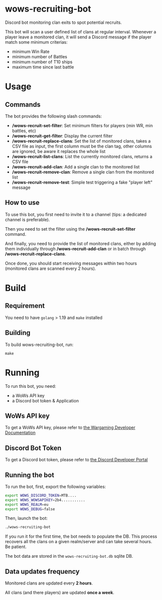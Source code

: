 # wows-recruiting-bot

Discord bot monitoring clan exits to spot potential recruits.

This bot will scan a user defined list of clans at regular interval. 
Whenever a player leave a monitored clan, it will send a Discord message if the player match some minimum criterias:
* minimum Win Rate
* minimum number of Battles
* minimum number of T10 ships
* maximum time since last battle

# Usage

## Commands

The bot provides the following slash commands:
* **/wows-recruit-set-filter**: Set minimum filters for players (min WR, min battles, etc)
* **/wows-recruit-get-filter**: Display the current filter
* **/wows-recruit-replace-clans**: Set the list of monitored clans, takes a CSV file as input, the first column must be the clan tag, other columns are ignored, be aware it replaces the whole list
* **/wows-recruit-list-clans**: List the currently monitored clans, returns a CSV file
* **/wows-recruit-add-clan**: Add a single clan to the monitored list
* **/wows-recruit-remove-clan**: Remove a single clan from the monitored list
* **/wows-recruit-remove-test**: Simple test triggering a fake "player left" message 

## How to use

To use this bot, you first need to invite it to a channel (tips: a dedicated channel is preferable).

Then you need to set the filter using the **/wows-recruit-set-filter** command.

And finally, you need to provide the list of monitored clans, either by adding them individually through **/wows-recruit-add-clan** or in batch through **/wows-recruit-replace-clans**.

Once done, you should start receiving messages within two hours (monitored clans are scanned every 2 hours). 

# Build

## Requirement

You need to have `golang` > 1.19 and `make` installed

## Building

To build wows-recruiting-bot, run:

```shell
make
```

# Running

To run this bot, you need:
* a WoWs API key
* a Discord bot token & Application

## WoWs API key

To get a WoWs API key, please refer to [the Wargaming Developer Documentation](https://developers.wargaming.net/documentation/guide/getting-started/)

## Discord Bot Token

To get a Discord bot token, please refer to [the Discord Developer Portal](https://discord.com/developers/docs/getting-started)

## Running the bot

To run the bot, first, export the following variables:

```bash
export WOWS_DISCORD_TOKEN=MTB....
export WOWS_WOWSAPIKEY=2b4...........
export WOWS_REALM=eu
export WOWS_DEBUG=false
```
Then, launch the bot:

```bash
./wows-recruiting-bot
```

If you run it for the first time, the bot needs to populate the DB.
This process recovers all the clans on a given realm/server and can take several hours.
Be patient.

The bot data are stored in the `wows-recruiting-bot.db` sqlite DB.

## Data updates frequency

Monitored clans are updated every **2 hours**.

All clans (and there players) are updated **once a week**.

